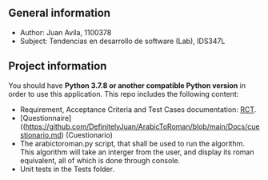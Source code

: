 ## General information
- Author: Juan Avila, 1100378
- Subject: Tendencias en desarrollo de software (Lab), IDS347L 

## Project information
You should have **Python 3.7.8 or another compatible Python version** in order to use this application.
This repo includes the following content:
- Requirement, Acceptance Criteria and Test Cases documentation: [RCT](https://github.com/DefinitelyJuan/ArabicToRoman/blob/main/Docs/RCT.md).
- [Questionnaire]((https://github.com/DefinitelyJuan/ArabicToRoman/blob/main/Docs/cuestionario.md) (Cuestionario)
- The arabictoroman.py script, that shall be used to run the algorithm. This algorithm will take an interger from the user, and display its roman equivalent, all of which is done through console.
- Unit tests in the Tests folder.

